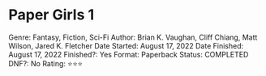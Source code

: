 # Paper Girls 1

Genre: Fantasy, Fiction, Sci-Fi
Author: Brian K. Vaughan, Cliff Chiang, Matt Wilson, Jared K. Fletcher
Date Started: August 17, 2022
Date Finished: August 17, 2022
Finished?: Yes
Format: Paperback
Status: COMPLETED
DNF?: No
Rating: ⭐️⭐️⭐️